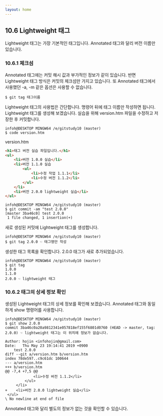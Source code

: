 ```yaml
---
layout: home
---
```

## 10.6 Lightweight 태그
Lightweight 태그는 가장 기본적인 태그입니다. Annotated 태그와 달리 버전 이름만 있습니다.  

### 10.6.1 체크섬
Annotated 태그에는 커밋 해시 값과 부가적인 정보가 같이 있습니다. 반면 Lightweight 태그 방식은 커밋의 체크섬만 가지고 있습니다. 또 Annotated 태그에서 사용했던 -a, -m 같은 옵션은 사용할 수 없습니다.  

```
$ git tag 태그이름
```
 
Lightweight 태그의 사용법은 간단합니다. 명령어 뒤에 태그 이름만 작성하면 됩니다. Lightweight 태그를 생성해 보겠습니다. 실습을 위해 version.htm 파일을 수정하고 저장한 후 커밋합니다.  

```
infoh@DESKTOP MINGW64 /e/gitstudy10 (master)
$ code version.htm

```

version.htm
```html
<h1>태그 버전 실습 파일입니다.</h1>
<ul>
    <li>버전 1.0.0 실습</li>
    <li>버전 1.1.0 실습
        <ul>
            <li>수정 작업 1.1.1</li>
            <li>수정 버전 1.1.2</li>
        </ul>
    </li>
    <li>버전 2.0.0 lightweight 실습</li>
</ul>

```
 
```
infoh@DESKTOP MINGW64 /e/gitstudy10 (master)
$ git commit -am "test 2.0.0"
[master 3ba46c0] test 2.0.0
 1 file changed, 1 insertion(+)

```

새로 생성된 커밋에 Lightweight 태그를 생성합니다.

```
infoh@DESKTOP MINGW64 /e/gitstudy10 (master)
$ git tag 2.0.0 ☜ 태그명만 작성
```

생성한 태그 목록을 확인합니다. 2.0.0 태그가 새로 추가되었습니다.  

```
infoh@DESKTOP MINGW64 /e/gitstudy10 (master)
$ git tag
1.0.0
1.1.0
2.0.0 ☜ lightweight 태그
```

### 10.6.2 태그의 상세 정보 확인
생성된 Lightweight 태그의 상세 정보를 확인해 보겠습니다. Annotated 태그와 동일하게 show 명령어를 사용합니다.  

```
infoh@DESKTOP MINGW64 /e/gitstudy10 (master)
$ git show 2.0.0
commit 3ba46c0a20a9812341e057818ef155f6801d0760 (HEAD -> master, tag: 2.0.0) ☜ lightweight 태그는 이 위치에 정보가 없습니다.

Author: hojin <infohojin@gmail.com>
Date:   Thu May 23 19:14:41 2019 +0900
    test 2.0.0
diff --git a/version.htm b/version.htm
index 78de597..c9c61dc 100644
--- a/version.htm
+++ b/version.htm
@@ -7,4 +7,5 @@
             <li>수정 버전 1.1.2</li>
         </ul>
     </li>
+    <li>버전 2.0.0 lightweight 실습</li>
 </ul>
\ No newline at end of file

```

Annotated 태그와 달리 별도의 정보가 없는 것을 확인할 수 있습니다.  

<br><br>